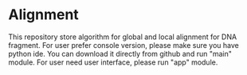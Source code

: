 # Alignment
This repository store algorithm for global and local alignment for DNA fragment. 
For user prefer console version, please make sure you have python ide. You can download it directly from github and run "main" module.
For user need user interface, please run "app" module. 
